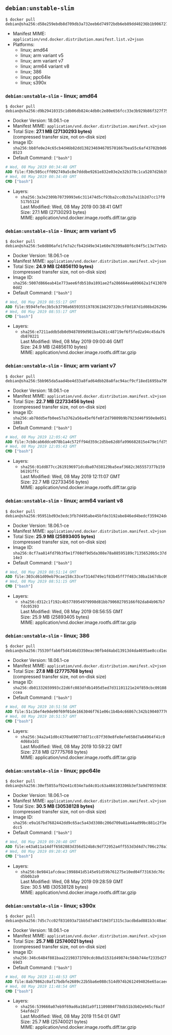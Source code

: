 ## `debian:unstable-slim`

```console
$ docker pull debian@sha256:d58e259ebdb8d709db3a732eeb6d74972bdb6eb89dd40236b1b906727762eae8
```

-	Manifest MIME: `application/vnd.docker.distribution.manifest.list.v2+json`
-	Platforms:
	-	linux; amd64
	-	linux; arm variant v5
	-	linux; arm variant v7
	-	linux; arm64 variant v8
	-	linux; 386
	-	linux; ppc64le
	-	linux; s390x

### `debian:unstable-slim` - linux; amd64

```console
$ docker pull debian@sha256:d9b29410315c1db06db824c4db0c2e80e656fcc33e3b929b86f327f75e49ab15
```

-	Docker Version: 18.06.1-ce
-	Manifest MIME: `application/vnd.docker.distribution.manifest.v2+json`
-	Total Size: **27.1 MB (27130293 bytes)**  
	(compressed transfer size, not on-disk size)
-	Image ID: `sha256:bb8fe0e24c65cb4d46b82dd1382346946705701667bea55c6af43702b9d68523`
-	Default Command: `["bash"]`

```dockerfile
# Wed, 08 May 2019 00:34:48 GMT
ADD file:f30c505ccff092749a5c8e7dddbe9261e832e03e2e32b378c1ca5207d2bb391a in / 
# Wed, 08 May 2019 00:34:49 GMT
CMD ["bash"]
```

-	Layers:
	-	`sha256:3a3e2309b70739993e6c311474d5cf93ba2ccdb33a7a11b2d7cc17f0517b512d`  
		Last Modified: Wed, 08 May 2019 00:38:41 GMT  
		Size: 27.1 MB (27130293 bytes)  
		MIME: application/vnd.docker.image.rootfs.diff.tar.gzip

### `debian:unstable-slim` - linux; arm variant v5

```console
$ docker pull debian@sha256:5e8d806afe1fe7a2cfb42d49e341e60e76399a88f6c04f5c13e77e92c343c532
```

-	Docker Version: 18.06.1-ce
-	Manifest MIME: `application/vnd.docker.distribution.manifest.v2+json`
-	Total Size: **24.9 MB (24856110 bytes)**  
	(compressed transfer size, not on-disk size)
-	Image ID: `sha256:5007d866eab41e773aee6fdb510a1891ae2fa286664ea609662a1f4130700dd2`
-	Default Command: `["bash"]`

```dockerfile
# Wed, 08 May 2019 08:55:17 GMT
ADD file:9594fefec3b5cb3790a66593551978361b8297320c5f0d187d1d08bd26296ec3 in / 
# Wed, 08 May 2019 08:55:17 GMT
CMD ["bash"]
```

-	Layers:
	-	`sha256:e7211addb5db0d9487899d981ba4281c48719ef6f5fed2a94c45da76db870221`  
		Last Modified: Wed, 08 May 2019 09:00:46 GMT  
		Size: 24.9 MB (24856110 bytes)  
		MIME: application/vnd.docker.image.rootfs.diff.tar.gzip

### `debian:unstable-slim` - linux; arm variant v7

```console
$ docker pull debian@sha256:5bb965da5aad4be4d33a8fad64dbb28a8fac94acf9cf18ed1695ba799bc4a722
```

-	Docker Version: 18.06.1-ce
-	Manifest MIME: `application/vnd.docker.distribution.manifest.v2+json`
-	Total Size: **22.7 MB (22733456 bytes)**  
	(compressed transfer size, not on-disk size)
-	Image ID: `sha256:ab78dd5efb0ee57a3762a56a45ef6fe8f2d79809b9b7923d46f950e8e0511883`
-	Default Command: `["bash"]`

```dockerfile
# Wed, 08 May 2019 12:05:42 GMT
ADD file:7cb8cab6ddce078b1a4c572ff94d359c2d5be62d8fa996682815e479e1fd75cc in / 
# Wed, 08 May 2019 12:05:43 GMT
CMD ["bash"]
```

-	Layers:
	-	`sha256:01dd877cc2619196971dcdba07d38129ba5eaf3682c365557377b159b6191ffc`  
		Last Modified: Wed, 08 May 2019 12:11:07 GMT  
		Size: 22.7 MB (22733456 bytes)  
		MIME: application/vnd.docker.image.rootfs.diff.tar.gzip

### `debian:unstable-slim` - linux; arm64 variant v8

```console
$ docker pull debian@sha256:95951bd93e3edc3fb7d495abe45bfde3192abe846ed4bedcf359424dca294b89
```

-	Docker Version: 18.06.1-ce
-	Manifest MIME: `application/vnd.docker.distribution.manifest.v2+json`
-	Total Size: **25.9 MB (25893405 bytes)**  
	(compressed transfer size, not on-disk size)
-	Image ID: `sha256:8cf7aa814fd79b3fbe1f708df9d5da308e78a88595189c71356520b5c37d14e3`
-	Default Command: `["bash"]`

```dockerfile
# Wed, 08 May 2019 08:51:14 GMT
ADD file:303cd61d09eb79cae158c33cef314d749e1f83b45ff7f483c30ba1b67dbc095b in / 
# Wed, 08 May 2019 08:51:15 GMT
CMD ["bash"]
```

-	Layers:
	-	`sha256:d312c1f192c4b5778954979998d81bb790602705166f02da84b967b7fdc05393`  
		Last Modified: Wed, 08 May 2019 08:56:55 GMT  
		Size: 25.9 MB (25893405 bytes)  
		MIME: application/vnd.docker.image.rootfs.diff.tar.gzip

### `debian:unstable-slim` - linux; 386

```console
$ docker pull debian@sha256:75539ffab6f5d4146d3350eac90fb4d4abd13913d4da4695ae8ccd1ea7f7bd2b
```

-	Docker Version: 18.06.1-ce
-	Manifest MIME: `application/vnd.docker.distribution.manifest.v2+json`
-	Total Size: **27.8 MB (27775768 bytes)**  
	(compressed transfer size, not on-disk size)
-	Image ID: `sha256:db01332659993c22d6fc083dfdb1495d5ed7d31101121e24f859cbc09108ccea`
-	Default Command: `["bash"]`

```dockerfile
# Wed, 08 May 2019 10:51:56 GMT
ADD file:51c16ef4e9de90f69f01de1663046f761e06c1b4b4c66867c342b19040777662 in / 
# Wed, 08 May 2019 10:51:57 GMT
CMD ["bash"]
```

-	Layers:
	-	`sha256:34a2a41d0c4370a69077dd71cc87f369e8fe8efe658d7a64964f41c04d68a1d1`  
		Last Modified: Wed, 08 May 2019 10:59:22 GMT  
		Size: 27.8 MB (27775768 bytes)  
		MIME: application/vnd.docker.image.rootfs.diff.tar.gzip

### `debian:unstable-slim` - linux; ppc64le

```console
$ docker pull debian@sha256:30ef5855af92e41c034e7ad4c01c63a466103306b3ef3a9d70559d38188d7d76
```

-	Docker Version: 18.06.1-ce
-	Manifest MIME: `application/vnd.docker.distribution.manifest.v2+json`
-	Total Size: **30.5 MB (30538128 bytes)**  
	(compressed transfer size, not on-disk size)
-	Image ID: `sha256:e9a167bd7682442dd9c65ac5a43d3308c206d709a81a44ad99bc881c2f3edcc5`
-	Default Command: `["bash"]`

```dockerfile
# Wed, 08 May 2019 09:20:40 GMT
ADD file:e43a811a14dff6582883d356d524b8c9df72952a4ff553d3d4d7c706c278a1c1 in / 
# Wed, 08 May 2019 09:20:43 GMT
CMD ["bash"]
```

-	Layers:
	-	`sha256:8e9841afcdeac1998841d5145e91d59b761275e10ed04f73163dc76cd5b0b2a9`  
		Last Modified: Wed, 08 May 2019 09:28:59 GMT  
		Size: 30.5 MB (30538128 bytes)  
		MIME: application/vnd.docker.image.rootfs.diff.tar.gzip

### `debian:unstable-slim` - linux; s390x

```console
$ docker pull debian@sha256:7d5c7cc02f831693a71bb5d7a04719d3f1315c3acdbdad881b3c40ae1793d45e
```

-	Docker Version: 18.06.1-ce
-	Manifest MIME: `application/vnd.docker.distribution.manifest.v2+json`
-	Total Size: **25.7 MB (25740021 bytes)**  
	(compressed transfer size, not on-disk size)
-	Image ID: `sha256:346c6484f881baa22198373769cdc80a51531d49874c584b744ef2335d2769d3`
-	Default Command: `["bash"]`

```dockerfile
# Wed, 08 May 2019 11:48:53 GMT
ADD file:8ab79862c0af17bdbfe2689c22b5ba6e088c514d974b2612494026e65acaecc9 in / 
# Wed, 08 May 2019 11:48:54 GMT
CMD ["bash"]
```

-	Layers:
	-	`sha256:539660a07eb9f69ad6a18d1a9f11109804f78db51b3b02e945cf6a3f54afde27`  
		Last Modified: Wed, 08 May 2019 11:54:01 GMT  
		Size: 25.7 MB (25740021 bytes)  
		MIME: application/vnd.docker.image.rootfs.diff.tar.gzip
